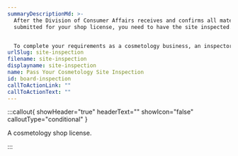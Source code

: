 ```yaml
---
summaryDescriptionMd: >-
  After the Division of Consumer Affairs receives and confirms all materials are
  submitted for your shop license, you need to have the site inspected.


  To complete your requirements as a cosmetology business, an inspector from the New Jersey Division's Enforcement Bureau will visit the shop location to determine compliance. Read the [cosmetology shop regulations](https://www.njconsumeraffairs.gov/regulations/Chapter-28-Board-of-Cosmetology-and-Hairstyling.pdf) to make sure you are prepared. The Board of Cosmetology and Hairstyling will contact your shop to schedule an inspection after your shop license application is complete.
urlSlug: site-inspection
filename: site-inspection
displayname: site-inspection
name: Pass Your Cosmetology Site Inspection
id: board-inspection
callToActionLink: ""
callToActionText: ""
---
```

:::callout{ showHeader="true" headerText="" showIcon="false" calloutType="conditional" }

A cosmetology shop license.

:::